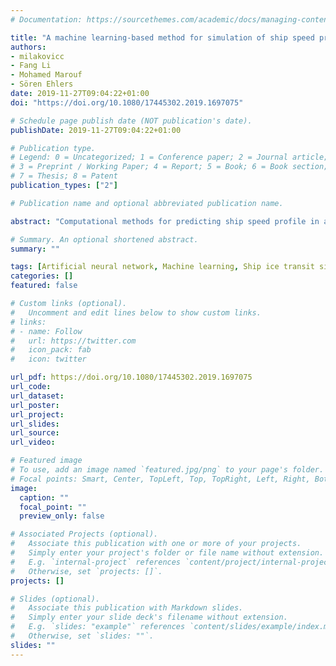 ```yaml
---
# Documentation: https://sourcethemes.com/academic/docs/managing-content/

title: "A machine learning-based method for simulation of ship speed profile in a complex ice field"
authors:
- milakovicc
- Fang Li
- Mohamed Marouf
- Sören Ehlers
date: 2019-11-27T09:04:22+01:00
doi: "https://doi.org/10.1080/17445302.2019.1697075"

# Schedule page publish date (NOT publication's date).
publishDate: 2019-11-27T09:04:22+01:00

# Publication type.
# Legend: 0 = Uncategorized; 1 = Conference paper; 2 = Journal article;
# 3 = Preprint / Working Paper; 4 = Report; 5 = Book; 6 = Book section;
# 7 = Thesis; 8 = Patent
publication_types: ["2"]

# Publication name and optional abbreviated publication name.

abstract: "Computational methods for predicting ship speed profile in a complex ice field have traditionally relied on mechanistic simulations. However, such methods have difficulties capturing the entire complexity of ship– ice interaction process due to the incomplete understanding of the underlying physical phenomena. Therefore, data-driven approaches have recently gained increased attention in this context. Hence, this paper proposes a concept of a first machine learning-based simulator of ship speed profile in a complex ice field. The developed approach suggests using supervised machine learning to trace a function mapping several ship and ice parameters to the ship acceleration/deceleration between the two adjacent points along the route. The simulator is trained and tested on a dataset obtained from the full-scale tests of an icebreaking ship. The results show high accuracy of the developed method, with an average error of the simulated ship speed against the measured one ranging from 2.6% to 9.4%."

# Summary. An optional shortened abstract.
summary: ""

tags: [Artificial neural network, Machine learning, Ship ice transit simulations]
categories: []
featured: false

# Custom links (optional).
#   Uncomment and edit lines below to show custom links.
# links:
# - name: Follow
#   url: https://twitter.com
#   icon_pack: fab
#   icon: twitter

url_pdf: https://doi.org/10.1080/17445302.2019.1697075
url_code:
url_dataset:
url_poster:
url_project:
url_slides:
url_source:
url_video:

# Featured image
# To use, add an image named `featured.jpg/png` to your page's folder.
# Focal points: Smart, Center, TopLeft, Top, TopRight, Left, Right, BottomLeft, Bottom, BottomRight.
image:
  caption: ""
  focal_point: ""
  preview_only: false

# Associated Projects (optional).
#   Associate this publication with one or more of your projects.
#   Simply enter your project's folder or file name without extension.
#   E.g. `internal-project` references `content/project/internal-project/index.md`.
#   Otherwise, set `projects: []`.
projects: []

# Slides (optional).
#   Associate this publication with Markdown slides.
#   Simply enter your slide deck's filename without extension.
#   E.g. `slides: "example"` references `content/slides/example/index.md`.
#   Otherwise, set `slides: ""`.
slides: ""
---
```


